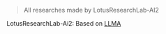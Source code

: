> All researches made by LotusResearchLab-AI2

LotusResearchLab-Ai2: Based on [LLMA](https://arxiv.org/abs/2302.13971)
